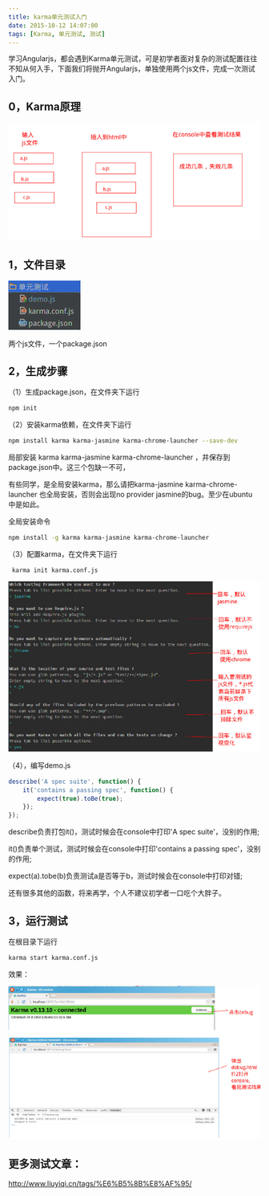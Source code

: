 ```yaml
---
title: karma单元测试入门
date: 2015-10-12 14:07:00
tags: [Karma, 单元测试, 测试]
---
```


学习Angularjs，都会遇到Karma单元测试，可是初学者面对复杂的测试配置往往不知从何入手，下面我们将抛开Angularjs，单独使用两个js文件，完成一次测试入门。

<!--more-->

## 0，Karma原理

![](/css/images/48.jpg)

## 1，文件目录

![](/css/images/49.jpg)

两个js文件，一个package.json

## 2，生成步骤

（1）生成package.json，在文件夹下运行

```sh
npm init
```

（2）安装karma依赖，在文件夹下运行

```sh
npm install karma karma-jasmine karma-chrome-launcher --save-dev
```

局部安装 karma karma-jasmine karma-chrome-launcher ，并保存到package.json中。这三个包缺一不可，

有些同学，是全局安装karma，那么请把karma-jasmine karma-chrome-launcher 也全局安装，否则会出现no provider jasmine的bug。至少在ubuntu 中是如此。

全局安装命令

```sh
npm install -g karma karma-jasmine karma-chrome-launcher 
```

（3）配置karma，在文件夹下运行

```sh
 karma init karma.conf.js
```

![](/css/images/50.jpg)

（4），编写demo.js

```js
describe('A spec suite', function() {
    it('contains a passing spec', function() {
        expect(true).toBe(true);
    });
});
```

describe负责打包it()，测试时候会在console中打印'A spec suite'，没别的作用;

it()负责单个测试，测试时候会在console中打印'contains a passing spec'，没别的作用;

expect(a).tobe(b)负责测试a是否等于b，测试时候会在console中打印对错;

还有很多其他的函数，将来再学，个人不建议初学者一口吃个大胖子。

## 3，运行测试

在根目录下运行

```sh
karma start karma.conf.js
```

效果：

![](/css/images/51.jpg)

## 更多测试文章：

<http://www.liuyiqi.cn/tags/%E6%B5%8B%E8%AF%95/>
